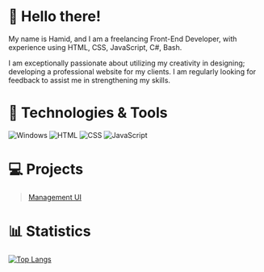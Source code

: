 # 👋 Hello there!
My name is Hamid, and I am a freelancing Front-End Developer, with experience using HTML, CSS, JavaScript, C#, Bash.

I am exceptionally passionate about utilizing my creativity in designing; developing a professional website for my clients. I am regularly looking for feedback to assist me in strengthening my skills.

# 🔧 Technologies & Tools
<img src="https://camo.githubusercontent.com/0d201d813286f4a61a9fa4d5a1c6bf35485335bd6c2e95be4292c0d3176b7be4/68747470733a2f2f696d672e736869656c64732e696f2f62616467652f4f532d57696e646f77732d2532333030373443463f7374796c653d666f722d7468652d6261646765" alt="Windows" data-canonical-src="https://img.shields.io/badge/OS-Windows-%230074CF?style=for-the-badge" style="max-width:100%;"> <img src="https://camo.githubusercontent.com/f18a78294b70c17db645eff3753174194655e11f247f291abd33e124c93426db/68747470733a2f2f696d672e736869656c64732e696f2f62616467652f436f64652d48544d4c2d2532334534344432363f7374796c653d666f722d7468652d6261646765" alt="HTML" data-canonical-src="https://img.shields.io/badge/Code-HTML-%23E44D26?style=for-the-badge" style="max-width:100%;"> <img src="https://camo.githubusercontent.com/c51d9eccfb7658ba8b4dbe26b0bde6dad5aaa73fb1f6b4fe0bd43abd331c2cef/68747470733a2f2f696d672e736869656c64732e696f2f62616467652f436f64652d4353532d2532333235344244443f7374796c653d666f722d7468652d6261646765" alt="CSS" data-canonical-src="https://img.shields.io/badge/Code-CSS-%23254BDD?style=for-the-badge" style="max-width:100%;"> <img src="https://camo.githubusercontent.com/42f33d56a3d40667a405eac671c44aaa1b1fd04887c7502486126bb703a6ca0c/68747470733a2f2f696d672e736869656c64732e696f2f62616467652f436f64652d4a6176615363726970742d2532334637453031383f7374796c653d666f722d7468652d6261646765" alt="JavaScript" data-canonical-src="https://img.shields.io/badge/Code-JavaScript-%23F7E018?style=for-the-badge" style="max-width:100%;">

# 💻 Projects
> [Management UI](https://github.com/OstadHamid/Management-UI)

# 📊 Statistics
[![Top Langs](https://github-readme-stats.vercel.app/api/top-langs/?username=ostadhamid&langs_count=8)](https://github.com/anuraghazra/github-readme-stats)


